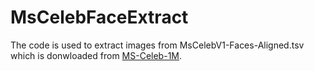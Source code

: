 # MsCelebFaceExtract

The code is used to extract images from MsCelebV1-Faces-Aligned.tsv which is donwloaded from [MS-Celeb-1M][1]. 

[1]: http://research.microsoft.com/en-US/projects/irc/acmmm2016.aspx